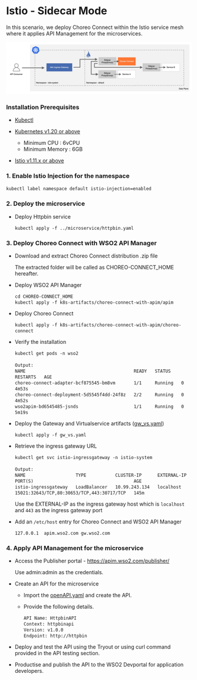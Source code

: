 # Istio - Sidecar Mode

In this scenario, we deploy Choreo Connect within the Istio service mesh where it applies API Management for the microservices.

![Alt text](sidecar.jpg?raw=true "Sidecar Mode")

### Installation Prerequisites

- [Kubectl](https://kubernetes.io/docs/tasks/tools/install-kubectl/)

- [Kubernetes v1.20 or above](https://Kubernetes.io/docs/setup/) <br>

    - Minimum CPU : 6vCPU
    - Minimum Memory : 6GB

- [Istio v1.11.x or above](https://istio.io/docs/setup/platform-setup/)

### 1. Enable Istio Injection for the namespace

```
kubectl label namespace default istio-injection=enabled
```

### 2. Deploy the microservice

- Deploy Httpbin service
    ```
    kubectl apply -f ../microservice/httpbin.yaml
    ```

### 3. Deploy Choreo Connect with WSO2 API Manager

- Download and extract Choreo Connect distribution .zip file

  The extracted folder will be called as CHOREO-CONNECT_HOME hereafter.

- Deploy WSO2 API Manager

    ```
    cd CHOREO-CONNECT_HOME
    kubectl apply -f k8s-artifacts/choreo-connect-with-apim/apim
    ```

- Deploy Choreo Connect 

    ```
    kubectl apply -f k8s-artifacts/choreo-connect-with-apim/choreo-connect
    ```

- Verify the installation

    ```
    kubectl get pods -n wso2

    Output:
    NAME                                         READY   STATUS    RESTARTS   AGE
    choreo-connect-adapter-bcf875545-bm8vm       1/1     Running   0          4m53s
    choreo-connect-deployment-5d5545f4dd-24f8z   2/2     Running   0          4m52s
    wso2apim-bd6545485-jsnds                     1/1     Running   0          5m19s
    ```

- Deploy the Gateway and Virtualservice artifacts ([gw_vs.yaml](gw_vs.yaml))

    ```
    kubectl apply -f gw_vs.yaml
    ```

- Retrieve the ingress gateway URL

    ```
    kubectl get svc istio-ingressgateway -n istio-system
  
    Output:
    NAME                   TYPE           CLUSTER-IP      EXTERNAL-IP   PORT(S)                                      AGE
    istio-ingressgateway   LoadBalancer   10.99.243.134   localhost     15021:32643/TCP,80:30653/TCP,443:30717/TCP   145m
    ```

  Use the EXTERNAL-IP as the ingress gateway host which is `localhost` and `443` as the ingress gateway port
  

- Add an `/etc/host` entry for Choreo Connect and WSO2 API Manager

    ```
    127.0.0.1  apim.wso2.com gw.wso2.com
    ```

### 4. Apply API Management for the microservice

- Access the Publisher portal - https://apim.wso2.com/publisher/

  Use admin:admin as the credentials.


- Create an API for the microservice

  - Import the [openAPI.yaml](openAPI.yaml) and create the API.
  - Provide the following details.

    ```
    API Name: HttpbinAPI
    Context: httpbinapi
    Version: v1.0.0
    Endpoint: http://httpbin
    ```
  
- Deploy and test the API using the Tryout or using curl command provided in the API testing section.


- Productise and publish the API to the WSO2 Devportal for application developers.

